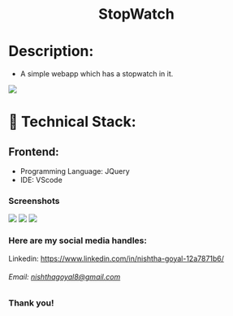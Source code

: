 <h1 align="center">
  StopWatch
</h1>

# Description:
- A simple webapp which has a stopwatch in it. 

![](https://user-images.githubusercontent.com/63602979/103364966-05c9a780-4ae5-11eb-9b82-ed74b9c0b5f9.png)

# 🚀 Technical Stack:

## Frontend:
- Programming Language: JQuery
- IDE: VScode

### Screenshots
![](https://user-images.githubusercontent.com/63602979/103364966-05c9a780-4ae5-11eb-9b82-ed74b9c0b5f9.png)
![](https://user-images.githubusercontent.com/63602979/103364970-06fad480-4ae5-11eb-91e8-e5847836ddc6.png)
![](https://user-images.githubusercontent.com/63602979/103364974-0bbf8880-4ae5-11eb-8673-ff57105bc1e8.png)

### Here are my social media handles:
Linkedin: https://www.linkedin.com/in/nishtha-goyal-12a7871b6/

###### Email: nishthagoyal8@gmail.com

### Thank you!
